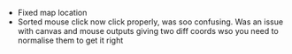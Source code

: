 - Fixed map location
- Sorted mouse click now click properly, was soo confusing. Was an issue with canvas and mouse outputs giving two diff coords wso you need to normalise them to get it right